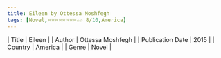 ```yaml
---
title: Eileen by Ottessa Moshfegh
tags: [Novel,⭐⭐⭐⭐⭐⭐⭐⭐☆☆ 8/10,America]
---     
```

| Title | Eileen  |
| Author |  Ottessa Moshfegh  |
| Publication Date | 2015   |
| Country | America |
| Genre | Novel  |
        